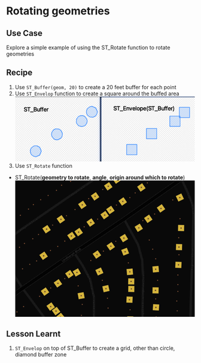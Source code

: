 # Rotating geometries
## Use Case
Explore a simple example of using the ST_Rotate function to rotate geometries

## Recipe
1. Use `ST_Buffer(geom, 20)` to create a 20 feet buffer for each point
2. Use `ST_Envelop` function to create a square around the buffed area
![img](img/envelop.png)
3. Use `ST_Rotate` function
*   ST_Rotate(**geometry to rotate**, **angle**, **origin around which to rotate**)
![img](img/rotate.png)

## Lesson Learnt
1. `ST_Envelop` on top of ST_Buffer to create a grid, other than circle, diamond buffer zone

